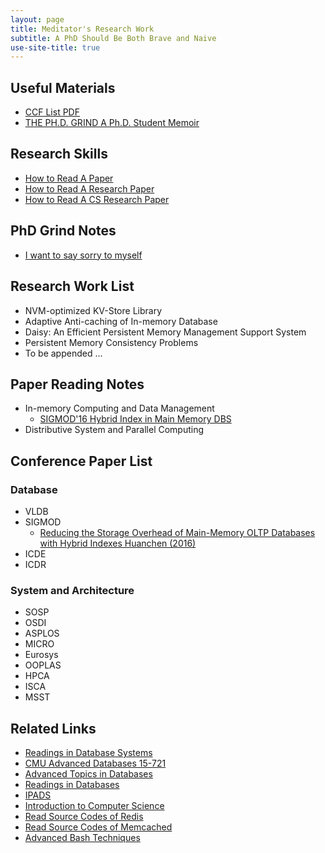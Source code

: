 ```yaml
---
layout: page
title: Meditator's Research Work
subtitle: A PhD Should Be Both Brave and Naive
use-site-title: true
---
```


## Useful Materials
- [CCF List PDF](ccf-2015.pdf)
- [THE PH.D. GRIND A Ph.D. Student Memoir](pguo-PhD-grind.pdf)

## Research Skills
- [How to Read A Paper ](paper-reading.pdf)
- [How to Read A Research Paper](research-paper-reading.pdf)
- [How to Read A CS Research Paper](cs-paper-reading.pdf)

## PhD Grind Notes

- [I want to say sorry to myself](sorry-myself)

## Research Work List
- NVM-optimized KV-Store Library
- Adaptive Anti-caching of In-memory Database
- Daisy: An Efficient Persistent Memory Management Support System
- Persistent Memory Consistency Problems
- To be appended ...

## Paper Reading Notes
- In-memory Computing and Data Management
	- [SIGMOD'16 Hybrid Index in Main Memory DBS](hybrid-index-db)
- Distributive System and Parallel Computing

## Conference Paper List

### Database
- VLDB
- SIGMOD
	- [Reducing the Storage Overhead of Main-Memory OLTP Databases with Hybrid Indexes Huanchen (2016)](2017-7-25-sigmod2016-hybridindexes.pdf)
- ICDE
- ICDR

### System and Architecture
- SOSP
- OSDI
- ASPLOS
- MICRO
- Eurosys
- OOPLAS
- HPCA
- ISCA
- MSST

## Related Links
- [Readings in Database Systems](http://www.redbook.io/)
- [CMU Advanced Databases 15-721](http://15721.courses.cs.cmu.edu/spring2016/schedule.html)
- [Advanced Topics in Databases](http://cs.brown.edu/courses/cs227/papers.html)
- [Readings in Databases](https://github.com/rxin/db-readings)
- [IPADS](http://ipads.se.sjtu.edu.cn/)
- [Introduction to Computer Science](http://www.cs.cmu.edu/~213/schedule.html)
- [Read Source Codes of Redis](https://github.com/huangz1990/blog/blob/master/diary/2014/how-to-read-redis-source-code.rst)
- [Read Source Codes of Memcached](https://github.com/daoluan/decode-memcached)
- [Advanced Bash Techniques](http://tldp.org/LDP/abs/html/)
